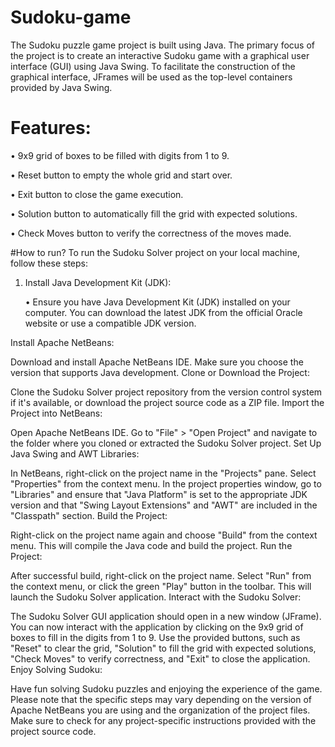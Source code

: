# Sudoku-game
The Sudoku puzzle game project is built using Java. The primary focus of the project is to create an interactive Sudoku game with a graphical user interface (GUI) using Java Swing. To facilitate the construction of the graphical interface, JFrames will be used as the top-level containers provided by Java Swing. 

# Features:
•	9x9 grid of boxes to be filled with digits from 1 to 9.

•	Reset button to empty the whole grid and start over.

•	Exit button to close the game execution.

•	Solution button to automatically fill the grid with expected solutions.

•	Check Moves button to verify the correctness of the moves made.

#How to run?
To run the Sudoku Solver project on your local machine, follow these steps:

1. Install Java Development Kit (JDK):
   
    • Ensure you have Java Development Kit (JDK) installed on your computer. You can download the       latest JDK from the official Oracle website or use a compatible JDK version.
   
Install Apache NetBeans:

Download and install Apache NetBeans IDE. Make sure you choose the version that supports Java development.
Clone or Download the Project:

Clone the Sudoku Solver project repository from the version control system if it's available, or download the project source code as a ZIP file.
Import the Project into NetBeans:

Open Apache NetBeans IDE.
Go to "File" > "Open Project" and navigate to the folder where you cloned or extracted the Sudoku Solver project.
Set Up Java Swing and AWT Libraries:

In NetBeans, right-click on the project name in the "Projects" pane.
Select "Properties" from the context menu.
In the project properties window, go to "Libraries" and ensure that "Java Platform" is set to the appropriate JDK version and that "Swing Layout Extensions" and "AWT" are included in the "Classpath" section.
Build the Project:

Right-click on the project name again and choose "Build" from the context menu. This will compile the Java code and build the project.
Run the Project:

After successful build, right-click on the project name.
Select "Run" from the context menu, or click the green "Play" button in the toolbar. This will launch the Sudoku Solver application.
Interact with the Sudoku Solver:

The Sudoku Solver GUI application should open in a new window (JFrame).
You can now interact with the application by clicking on the 9x9 grid of boxes to fill in the digits from 1 to 9.
Use the provided buttons, such as "Reset" to clear the grid, "Solution" to fill the grid with expected solutions, "Check Moves" to verify correctness, and "Exit" to close the application.
Enjoy Solving Sudoku:

Have fun solving Sudoku puzzles and enjoying the experience of the game.
Please note that the specific steps may vary depending on the version of Apache NetBeans you are using and the organization of the project files. Make sure to check for any project-specific instructions provided with the project source code.
